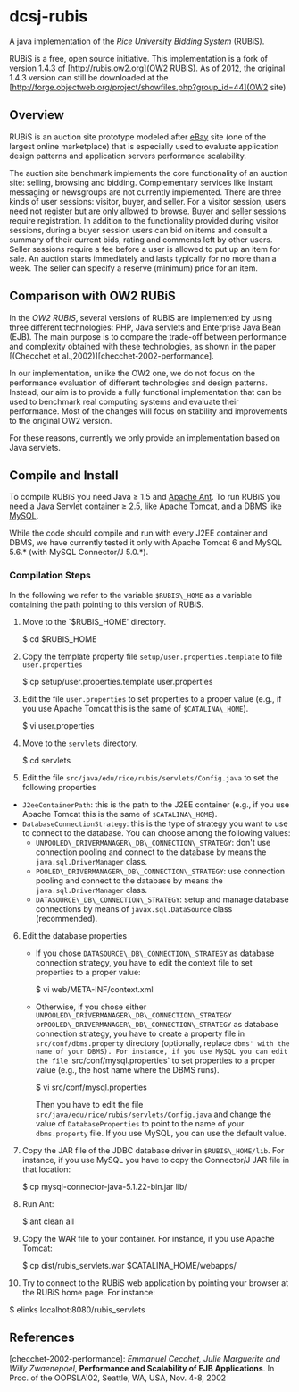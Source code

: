 dcsj-rubis
==========

A java implementation of the _Rice University Bidding System_ (RUBiS).

RUBiS is a free, open source initiative.
This implementation is a fork of version 1.4.3 of [http://rubis.ow2.org](OW2 RUBiS).
As of 2012, the original 1.4.3 version can still be downloaded at the [http://forge.objectweb.org/project/showfiles.php?group_id=44](OW2 site)


## Overview

RUBiS is an auction site prototype modeled after [eBay](http://www.ebay.com/) site (one of the largest online marketplace) that is especially used to evaluate application design patterns and application servers performance scalability.

The auction site benchmark implements the core functionality of an auction site: selling, browsing and bidding.
Complementary services like instant messaging or newsgroups are not currently implemented.
There are three kinds of user sessions: visitor, buyer, and seller.
For a visitor session, users need not register but are only allowed to browse.
Buyer and seller sessions require registration.
In addition to the functionality provided during visitor sessions, during a buyer session users can bid on items and consult a summary of their current bids, rating and comments left by other users.
Seller sessions require a fee before a user is allowed to put up an item for sale.
An auction starts immediately and lasts typically for no more than a week.
The seller can specify a reserve (minimum) price for an item.


## Comparison with OW2 RUBiS
 
In the _OW2 RUBiS_, several versions of RUBiS are implemented by using three different technologies: PHP, Java servlets and Enterprise Java Bean (EJB).
The main purpose is to compare the trade-off between performance and complexity obtained with these technologies, as shown in the paper [(Checchet et al.,2002)][checchet-2002-performance].

In our implementation, unlike the OW2 one, we do not focus on the performance evaluation of different technologies and design patterns.
Instead, our aim is to provide a fully functional implementation that can be used to benchmark real computing systems and evaluate their performance.
Most of the changes will focus on stability and improvements to the original OW2 version.

For these reasons, currently we only provide an implementation based on Java servlets.

## Compile and Install

To compile RUBiS you need Java &ge; 1.5 and [Apache Ant](http://ant.apache.org).
To run RUBiS you need a Java Servlet container &ge; 2.5, like [Apache Tomcat](http://tomcat.apache.org), and a DBMS like [MySQL](http://www.mysql.com).

While the code should compile and run with every J2EE container and DBMS, we have currently tested it only with Apache Tomcat 6 and MySQL 5.6.\* (with MySQL Connector/J 5.0.\*).

### Compilation Steps

In the following we refer to the variable `$RUBIS\_HOME` as a variable containing the path pointing to this version of RUBiS.

1. Move to the `$RUBIS\_HOME' directory.

	$ cd $RUBIS_HOME

2. Copy the template property file `setup/user.properties.template` to file `user.properties`

	$ cp setup/user.properties.template user.properties

3. Edit the file `user.properties` to set properties to a proper value (e.g., if you use Apache Tomcat this is the same of `$CATALINA\_HOME`).

	$ vi user.properties

4. Move to the `servlets` directory.

	$ cd servlets

5. Edit the file `src/java/edu/rice/rubis/servlets/Config.java` to set the following properties
 * `J2eeContainerPath`: this is the path to the J2EE container (e.g., if you use Apache Tomcat this is the same of `$CATALINA\_HOME`).
 * `DatabaseConnectionStrategy`: this is the type of strategy you want to use to connect to the database.
   You can choose among the following values:
   - `UNPOOLED\_DRIVERMANAGER\_DB\_CONNECTION\_STRATEGY`: don't use connection pooling and connect to the database by means the `java.sql.DriverManager` class.
   - `POOLED\_DRIVERMANAGER\_DB\_CONNECTION\_STRATEGY`: use connection pooling and connect to the database by means the `java.sql.DriverManager` class.
   - `DATASOURCE\_DB\_CONNECTION\_STRATEGY`: setup and manage database connections by means of `javax.sql.DataSource` class (recommended).

6. Edit the database properties
   - If you chose `DATASOURCE\_DB\_CONNECTION\_STRATEGY` as database connection strategy, you have to edit the context file to set properties to a proper value:

     $ vi web/META-INF/context.xml

   - Otherwise, if you chose either `UNPOOLED\_DRIVERMANAGER\_DB\_CONNECTION\_STRATEGY` or`POOLED\_DRIVERMANAGER\_DB\_CONNECTION\_STRATEGY` as database connection strategy, you have to create a property file in `src/conf/dbms.property` directory (optionally, replace `dbms' with the name of your DBMS).
     For instance, if you use MySQL you can edit the file `src/conf/mysql.properties` to set properties to a proper value (e.g., the host name where the DBMS runs).

	 $ vi src/conf/mysql.properties

     Then you have to edit the file `src/java/edu/rice/rubis/servlets/Config.java` and change the value of `DatabaseProperties` to point to the name of your `dbms.property` file.
     If you use MySQL, you can use the default value.

7. Copy the JAR file of the JDBC database driver in `$RUBIS\_HOME/lib`.
   For instance, if you use MySQL you have to copy the Connector/J JAR file in that location:

   $ cp mysql-connector-java-5.1.22-bin.jar lib/

8. Run Ant:

	$ ant clean all

9. Copy the WAR file to your container.
   For instance, if you use Apache Tomcat:

   $ cp dist/rubis\_servlets.war $CATALINA\_HOME/webapps/

10. Try to connect to the RUBiS web application by pointing your browser at the RUBiS home page.
    For instance:

   $ elinks localhot:8080/rubis\_servlets


## References

[checchet-2002-performance]: _Emmanuel Cecchet, Julie Marguerite and Willy Zwaenepoel_, __Performance and Scalability of EJB Applications__. In Proc. of the OOPSLA'02, Seattle, WA, USA, Nov. 4-8, 2002
